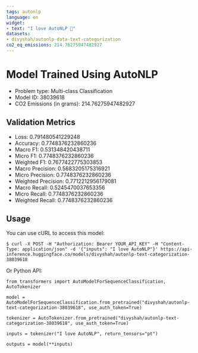 ```yaml
---
tags: autonlp
language: en
widget:
- text: "I love AutoNLP 🤗"
datasets:
- divyshah/autonlp-data-text-categorization
co2_eq_emissions: 214.76275947482927
---
```


# Model Trained Using AutoNLP

- Problem type: Multi-class Classification
- Model ID: 38039618
- CO2 Emissions (in grams): 214.76275947482927

## Validation Metrics

- Loss: 0.791480541229248
- Accuracy: 0.7748376232860236
- Macro F1: 0.531348420438711
- Micro F1: 0.7748376232860236
- Weighted F1: 0.7677422775303853
- Macro Precision: 0.5683205175316921
- Micro Precision: 0.7748376232860236
- Weighted Precision: 0.7712212956179081
- Macro Recall: 0.5245470037653356
- Micro Recall: 0.7748376232860236
- Weighted Recall: 0.7748376232860236


## Usage

You can use cURL to access this model:

```
$ curl -X POST -H "Authorization: Bearer YOUR_API_KEY" -H "Content-Type: application/json" -d '{"inputs": "I love AutoNLP"}' https://api-inference.huggingface.co/models/divyshah/autonlp-text-categorization-38039618
```

Or Python API:

```
from transformers import AutoModelForSequenceClassification, AutoTokenizer

model = AutoModelForSequenceClassification.from_pretrained("divyshah/autonlp-text-categorization-38039618", use_auth_token=True)

tokenizer = AutoTokenizer.from_pretrained("divyshah/autonlp-text-categorization-38039618", use_auth_token=True)

inputs = tokenizer("I love AutoNLP", return_tensors="pt")

outputs = model(**inputs)
```